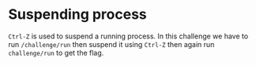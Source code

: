 # Suspending process

`Ctrl-Z` is used to suspend a running process.
In this challenge we have to run `/challenge/run` then suspend it using `Ctrl-Z` then again run `challenge/run` to get the flag.
